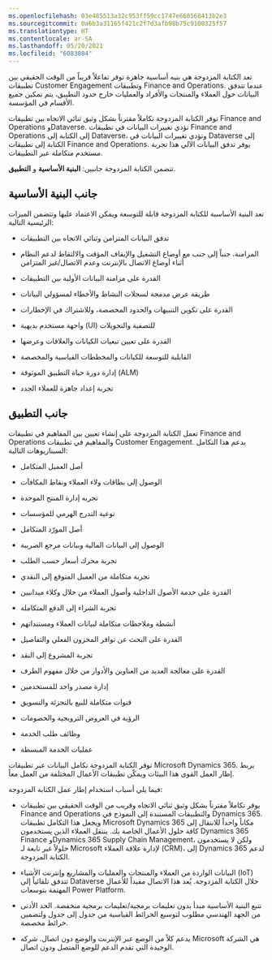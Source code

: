 ```yaml
---
ms.openlocfilehash: 03e485513a32c953ff59cc1747e668568413b2e3
ms.sourcegitcommit: 0a6b3a31165f421c2f7d3afb98b75c9100325f57
ms.translationtype: HT
ms.contentlocale: ar-SA
ms.lasthandoff: 05/20/2021
ms.locfileid: "6083804"
---
```

تعد الكتابة المزدوجة هي بنيه أساسية جاهزة توفر تفاعلاً قريباً من الوقت الحقيقي بين تطبيقات Customer Engagement وتطبيقات Finance and Operations. عندما تتدفق البيانات حول العملاء والمنتجات والأفراد والعمليات خارج حدود التطبيق، يتم تمكين جميع الأقسام في المؤسسة.

توفر الكتابة المزدوجة تكاملاً مقترناً بشكل وثيق ثنائي الاتجاه بين تطبيقات Finance and Operations وDataverse. تؤدي تغييرات البيانات في تطبيقات Finance and Operations إلى الكتابة إلى Dataverse، وتؤدي تغييرات البيانات في Dataverse إلى الكتابة إلى تطبيقات Finance and Operations. يوفر تدفق البيانات الآلي هذا تجربة مستخدم متكاملة عبر التطبيقات.

تتضمن الكتابة المزدوجة جانبين: **البنية الأساسية** و **التطبيق**.

## <a name="infrastructure-aspect"></a>جانب البنية الأساسية

تعد البنية الأساسية للكتابة المزدوجة قابلة للتوسعة ويمكن الاعتماد عليها وتتضمن الميزات الرئيسية التالية:

-   تدفق البيانات المتزامن وثنائي الاتجاه بين التطبيقات

-   المزامنة، جنباً إلى جنب مع أوضاع التشغيل والإيقاف المؤقت والالتقاط لدعم النظام أثناء أوضاع الاتصال بالإنترنت وعدم الاتصال/غير المتزامن

-   القدرة على مزامنة البيانات الأولية بين التطبيقات

-   طريقة عرض مدمجة لسجلات النشاط والأخطاء لمسؤولي البيانات

-   القدرة على تكوين التنبيهات والحدود المخصصة، وللاشتراك في الإخطارات

-   واجهة مستخدم بديهية (UI) للتصفية والتحويلات

-   القدرة على تعيين تبعيات الكيانات والعلاقات وعرضها

-   القابلية للتوسعة للكيانات والمخططات القياسية والمخصصة

-   إدارة دورة حياة التطبيق الموثوقة (ALM)

-   تجربة إعداد جاهزة للعملاء الجدد

## <a name="application-aspect"></a>جانب التطبيق

تعمل الكتابة المزدوجة على إنشاء تعيين بين المفاهيم في تطبيقات Finance and Operations والمفاهيم في تطبيقات Customer Engagement. يدعم هذا التكامل السيناريوهات التالية:

-   أصل العميل المتكامل

-   الوصول إلى بطاقات ولاء العملاء ونقاط المكافآت

-   تجربه إدارة المنتج الموحدة

-   توعية التدرج الهرمي للمؤسسات

-   أصل المورّد المتكامل

-   الوصول إلى البيانات المالية وبيانات مرجع الضريبة

-   تجربة محرك أسعار حسب الطلب

-   تجربة متكاملة من العميل المتوقع إلى النقدي

-   القدرة على خدمة الأصول الداخلية وأصول العملاء من خلال وكلاء ميدانيين

-   تجربة الشراء إلى الدفع المتكاملة

-   أنشطة وملاحظات متكاملة لبيانات العملاء ومستنداتهم

-   القدرة على البحث عن توافر المخزون الفعلي والتفاصيل

-   تجربة المشروع إلى النقد

-   القدرة على معالجة العديد من العناوين والأدوار من خلال مفهوم الطرف

-   إدارة مصدر واحد للمستخدمين

-   قنوات متكاملة للبيع بالتجزئة والتسويق

-   الرؤية في العروض الترويجية والخصومات

-   وظائف طلب الخدمة

-   عمليات الخدمة المبسطة

توفر الكتابة المزدوجة تكامل البيانات عبر تطبيقات Microsoft Dynamics 365. يربط إطار العمل القوي هذا البيئات ويمكّن تطبيقات الأعمال المختلفة من العمل معاً.

فيما يلي أسباب استخدام إطار عمل الكتابة المزدوجة:

-   يوفر تكاملاً مقترناً بشكل وثيق ثنائي الاتجاه وقريب من الوقت الحقيقي بين تطبيقات Finance and Operations والتطبيقات المستندة إلى النموذج في Dynamics 365. ويجعل هذا التكامل تطبيقات Microsoft Dynamics 365 مكاناً واحداً للانتقال إلى كافة حلول الأعمال الخاصة بك. ينتقل العملاء الذين يستخدمون Dynamics 365 Finance وDynamics 365 Supply Chain Management، ولكن لا يستخدمون حلولاً غير تابعة لـ Microsoft لإدارة علاقة العملاء (CRM)، إلى Dynamics 365 لدعم الكتابة المزدوجة.

-   البيانات الواردة من العملاء والمنتجات والعمليات والمشاريع وإنترنت الأشياء (IoT) تتدفق تلقائياً إلى Dataverse خلال الكتابة المزدوجة. يُعد هذا الاتصال مفيداً للأعمال المهتمة بتوسعات Power Platform.

-   تتبع البنية الأساسية مبدأ بدون تعليمات برمجية/تعليمات برمجية منخفضة. الحد الأدنى من الجهد الهندسي مطلوب لتوسيع الخرائط القياسية من جدول إلى جدول ولتضمين خرائط مخصصة.

-   يدعم كلاً من الوضع عبر الإنترنت والوضع دون اتصال. شركه Microsoft هي الشركة الوحيدة التي تقدم الدعم للوضع المتصل ودون اتصال.
